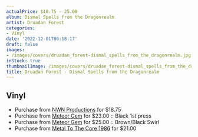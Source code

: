 ```yaml
---
actualPrice: $18.75 - 25.00
album: Dismal Spells from the Dragonrealm
artist: Druadan Forest
categories:
- Vinyl
date: '2022-12-01T06:18:17'
draft: false
images:
- /images/covers/druadan_forest-dismal_spells_from_the_dragonrealm.jpg
inStock: true
thumbnailImage: /images/covers/druadan_forest-dismal_spells_from_the_dragonrealm-thumb.jpg
title: Druadan Forest - Dismal Spells from the Dragonrealm
---
```


## Vinyl
* Purchase from [NWN Productions](http://shop.nwnprod.com/index.php?route=product/product&path=75&product_id=6247&sort=pd.name&order=ASC) for $18.75
* Purchase from [Meteor Gem](https://meteor-gem.com/products/druadan-forest-dismal-spells-from-the-dragonrealm) for $23.00 :: Black 1st press
* Purchase from [Meteor Gem](https://meteor-gem.com/products/druadan-forest-dismal-spells-from-the-dragonrealm) for $25.00 :: Brown/Black Swirl
* Purchase from [Metal To The Core 1986](https://metaltothecore1986.com/shop/druadan-forest-dismal-spells-from-the-dragonrealm-12-gatefold-double-lp/) for $21.00
